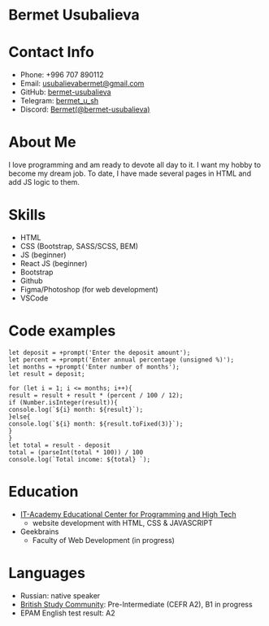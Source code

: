 # Bermet Usubalieva
# Contact Info
* Phone: +996 707 890112
* Email: usubalievabermet@gmail.com
* GitHub: 
[bermet-usubalieva](https://github.com/bermet-usubalieva)
* Telegram: [bermet_u_sh](http://t.me//bermet_u_sh)
* Discord: [Bermet(@bermet-usubalieva)](https://discordapp.com/users/1099017031174594570/)

# About Me
I love programming and am ready to devote all day to it. I want my hobby to become my dream job. To date, I have made several pages in HTML and add JS logic to them.

# Skills
* HTML
* CSS (Bootstrap, SASS/SCSS, BEM)
* JS (beginner)
* React JS (beginner)
* Bootstrap
* Github
* Figma/Photoshop (for web development)
* VSCode

# Code examples
```
let deposit = +prompt('Enter the deposit amount');
let percent = +prompt('Enter annual percentage (unsigned %)');
let months = +prompt('Enter number of months');
let result = deposit;

for (let i = 1; i <= months; i++){
result = result + result * (percent / 100 / 12);
if (Number.isInteger(result)){
console.log(`${i} month: ${result}`);
}else{
console.log(`${i} month: ${result.toFixed(3)}`);
}
}
let total = result - deposit
total = (parseInt(total * 100)) / 100
console.log(`Total income: ${total} `);
```
# Education
* [IT-Academy Educational Center for Programming and High Tech](https://www.it-academy.by/)
    * website development with HTML, CSS & JAVASCRIPT
* Geekbrains
    * Faculty of Web Development (in progress)

# Languages
* Russian: native speaker 
* [British Study Community](https://british-study.kg/): Pre-Intermediate (CEFR A2), B1 in progress
* EPAM English test result: A2